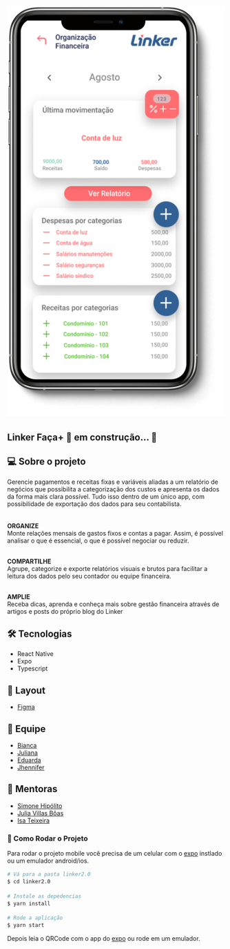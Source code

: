 <h1 align ="center" display= 'flex'>
    <img src="src/assets/mockup.png" alt="Imagem do App" title="#Linker Faça+"></img>
</h1>

## Linker Faça+ 🚀 em construção... 🚧


## 💻 Sobre o projeto
Gerencie pagamentos e receitas fixas e variáveis aliadas a um relatório de negócios que possibilita a categorização dos custos e apresenta os dados da forma mais clara possível.
Tudo isso dentro de um único app, com possibilidade de exportação dos dados para seu contabilista.
<br>
<br>
<br>
<strong>ORGANIZE</strong>
<br>
Monte relações mensais de gastos fixos e contas a pagar. Assim, é possível
analisar o que é essencial, o que é possível negociar ou reduzir.
<br>
<br>

<strong>COMPARTILHE</strong>
<br>
Agrupe, categorize e exporte relatórios visuais e brutos para facilitar a
leitura dos dados pelo seu contador ou equipe financeira.
<br>
<br>

<strong>AMPLIE</strong>
<br>
Receba dicas, aprenda e conheça mais sobre gestão financeira através de
artigos e posts do próprio blog do Linker
<br>

## 🛠 Tecnologias

- React Native
- Expo
- Typescript

## 🎨 Layout
- [Figma](https://www.figma.com/file/R1NyldeRzUlMEI0Gmb2FmR/Linker-2.0?node-id=4%3A11)

## 🤖 Equipe
- [Bianca](https://github.com/bkkater)
- [Juliana](https://www.linkedin.com/in/juliana-talita-b683581b2/)
- [Eduarda](https://www.linkedin.com/in/eduarda-barboza-tavares-612a55159/)
- [Jhennifer](https://www.linkedin.com/in/jhennifer-pimentel-0518171b2/)


## 📏 Mentoras
- [Simone Hipólito](https://www.linkedin.com/in/simonehipp%C3%B3lito/)
- [Julia Villas Bôas](https://www.linkedin.com/in/julia-villas-b%C3%B4as-65196a97/?originalSubdomain=br)
- [Isa Teixeira](https://www.linkedin.com/in/isaraquelt/)


### 📱 Como Rodar o Projeto
Para rodar o projeto mobile você precisa de um celular com o [expo](https://play.google.com/store/apps/details?id=host.exp.exponent) instlado ou um emulador android/ios.

```bash
# Vá para a pasta linker2.0
$ cd linker2.0

# Instale as depedencias
$ yarn install

# Rode a aplicação
$ yarn start
```
Depois leia o QRCode com o app do [expo](https://play.google.com/store/apps/details?id=host.exp.exponent) ou rode em um emulador.

